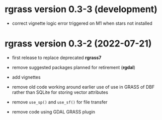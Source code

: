 # **rgrass** version 0.3-3 (development)

- correct vignette logic error triggered on M1 when stars not installed

# **rgrass** version 0.3-2 (2022-07-21)

- first release to replace deprecated **rgrass7**

- remove suggested packages planned for retirement (**rgdal**)

- add vignettes

- remove old code working around earlier use of use in GRASS of DBF rather than SQLite for storing vector attributes

- remove `use_sp()` and `use_sf()` for file transfer

- remove code using GDAL GRASS plugin

